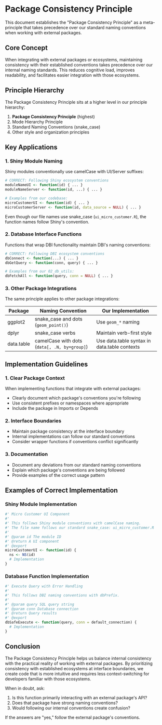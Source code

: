# Package Consistency Principle

This document establishes the "Package Consistency Principle" as a meta-principle that takes precedence over our standard naming conventions when working with external packages.

## Core Concept

When integrating with external packages or ecosystems, maintaining consistency with their established conventions takes precedence over our internal naming standards. This reduces cognitive load, improves readability, and facilitates easier integration with those ecosystems.

## Principle Hierarchy

The Package Consistency Principle sits at a higher level in our principle hierarchy:

1. **Package Consistency Principle** (highest)
2. Mode Hierarchy Principle
3. Standard Naming Conventions (snake_case)
4. Other style and organization principles

## Key Applications

### 1. Shiny Module Naming

Shiny modules conventionally use camelCase with UI/Server suffixes:

```r
# CORRECT: Following Shiny ecosystem conventions
moduleNameUI <- function(id) { ... }
moduleNameServer <- function(id, ...) { ... }

# Examples from our codebase:
microCustomerUI <- function(id) { ... }
microCustomerServer <- function(id, data_source = NULL) { ... }
```

Even though our file names use snake_case (`ui_micro_customer.R`), the function names follow Shiny's convention.

### 2. Database Interface Functions

Functions that wrap DBI functionality maintain DBI's naming conventions:

```r
# CORRECT: Following DBI ecosystem conventions
dbConnect <- function(...) { ... }
dbGetQuery <- function(conn, query) { ... }

# Examples from our 02_db_utils:
dbFetchAll <- function(query, conn = NULL) { ... }
```

### 3. Other Package Integrations

The same principle applies to other package integrations:

| Package | Naming Convention | Our Implementation |
|---------|-------------------|-------------------|
| ggplot2 | snake_case and dots (`geom_point()`) | Use `geom_*` naming |
| dplyr | snake_case verbs | Maintain verb-first style |
| data.table | camelCase with dots (`data[, .N, by=group]`) | Use data.table syntax in data.table contexts |

## Implementation Guidelines

### 1. Clear Package Context

When implementing functions that integrate with external packages:

- Clearly document which package's conventions you're following
- Use consistent prefixes or namespaces where appropriate
- Include the package in Imports or Depends

### 2. Interface Boundaries

- Maintain package consistency at the interface boundary
- Internal implementations can follow our standard conventions
- Consider wrapper functions if conventions conflict significantly

### 3. Documentation

- Document any deviations from our standard naming conventions
- Explain which package's conventions are being followed
- Provide examples of the correct usage pattern

## Examples of Correct Implementation

### Shiny Module Implementation

```r
#' Micro Customer UI Component
#'
#' This follows Shiny module conventions with camelCase naming.
#' The file name follows our standard snake_case: ui_micro_customer.R
#' 
#' @param id The module ID
#' @return A UI component
#' @export
microCustomerUI <- function(id) {
  ns <- NS(id)
  # Implementation
}
```

### Database Function Implementation

```r
#' Execute Query with Error Handling
#'
#' This follows DBI naming conventions with dbPrefix.
#' 
#' @param query SQL query string
#' @param conn Database connection
#' @return Query results
#' @export
dbSafeExecute <- function(query, conn = default_connection) {
  # Implementation
}
```

## Conclusion

The Package Consistency Principle helps us balance internal consistency with the practical reality of working with external packages. By prioritizing consistency with established ecosystems at interface boundaries, we create code that is more intuitive and requires less context-switching for developers familiar with those ecosystems.

When in doubt, ask:
1. Is this function primarily interacting with an external package's API?
2. Does that package have strong naming conventions?
3. Would following our internal conventions create confusion?

If the answers are "yes," follow the external package's conventions.